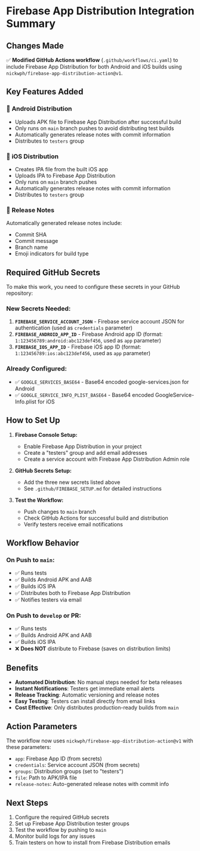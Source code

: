 # Firebase App Distribution Integration Summary

## Changes Made

✅ **Modified GitHub Actions workflow** (`.github/workflows/ci.yaml`) to include Firebase App Distribution for both Android and iOS builds using `nickwph/firebase-app-distribution-action@v1`.

## Key Features Added

### 🤖 **Android Distribution**
- Uploads APK file to Firebase App Distribution after successful build
- Only runs on `main` branch pushes to avoid distributing test builds
- Automatically generates release notes with commit information
- Distributes to `testers` group

### 🍎 **iOS Distribution**
- Creates IPA file from the built iOS app
- Uploads IPA to Firebase App Distribution
- Only runs on `main` branch pushes
- Automatically generates release notes with commit information
- Distributes to `testers` group

### 📝 **Release Notes**
Automatically generated release notes include:
- Commit SHA
- Commit message
- Branch name
- Emoji indicators for build type

## Required GitHub Secrets

To make this work, you need to configure these secrets in your GitHub repository:

### New Secrets Needed:
1. **`FIREBASE_SERVICE_ACCOUNT_JSON`** - Firebase service account JSON for authentication (used as `credentials` parameter)
2. **`FIREBASE_ANDROID_APP_ID`** - Firebase Android app ID (format: `1:123456789:android:abc123def456`, used as `app` parameter)
3. **`FIREBASE_IOS_APP_ID`** - Firebase iOS app ID (format: `1:123456789:ios:abc123def456`, used as `app` parameter)

### Already Configured:
- ✅ `GOOGLE_SERVICES_BASE64` - Base64 encoded google-services.json for Android
- ✅ `GOOGLE_SERVICE_INFO_PLIST_BASE64` - Base64 encoded GoogleService-Info.plist for iOS

## How to Set Up

1. **Firebase Console Setup:**
   - Enable Firebase App Distribution in your project
   - Create a "testers" group and add email addresses
   - Create a service account with Firebase App Distribution Admin role

2. **GitHub Secrets Setup:**
   - Add the three new secrets listed above
   - See `.github/FIREBASE_SETUP.md` for detailed instructions

3. **Test the Workflow:**
   - Push changes to `main` branch
   - Check GitHub Actions for successful build and distribution
   - Verify testers receive email notifications

## Workflow Behavior

### On Push to `main`:
- ✅ Runs tests
- ✅ Builds Android APK and AAB
- ✅ Builds iOS IPA
- ✅ Distributes both to Firebase App Distribution
- ✅ Notifies testers via email

### On Push to `develop` or PR:
- ✅ Runs tests
- ✅ Builds Android APK and AAB
- ✅ Builds iOS IPA
- ❌ **Does NOT** distribute to Firebase (saves on distribution limits)

## Benefits

- **Automated Distribution**: No manual steps needed for beta releases
- **Instant Notifications**: Testers get immediate email alerts
- **Release Tracking**: Automatic versioning and release notes
- **Easy Testing**: Testers can install directly from email links
- **Cost Effective**: Only distributes production-ready builds from `main`

## Action Parameters

The workflow now uses `nickwph/firebase-app-distribution-action@v1` with these parameters:
- `app`: Firebase App ID (from secrets)
- `credentials`: Service account JSON (from secrets)
- `groups`: Distribution groups (set to "testers")
- `file`: Path to APK/IPA file
- `release-notes`: Auto-generated release notes with commit info

## Next Steps

1. Configure the required GitHub secrets
2. Set up Firebase App Distribution tester groups
3. Test the workflow by pushing to `main`
4. Monitor build logs for any issues
5. Train testers on how to install from Firebase Distribution emails